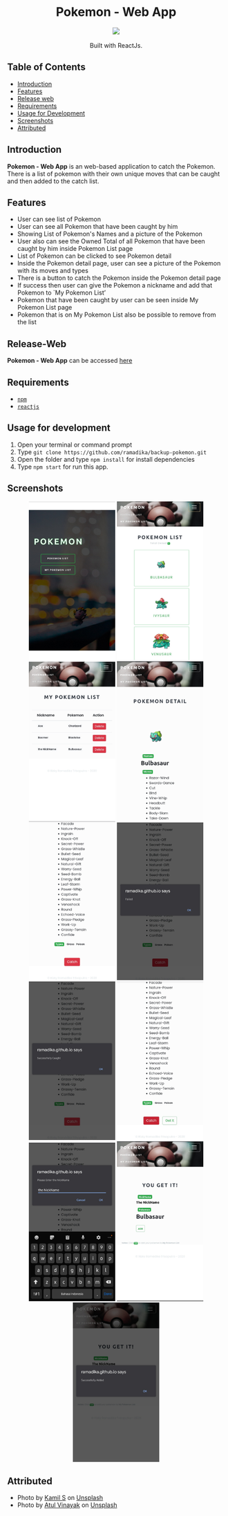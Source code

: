 <h1 align="center">Pokemon - Web App</h1>
<p align="center">
  <img width="250" src="https://cdn4.iconfinder.com/data/icons/logos-3/600/React.js_logo-512.png"/>
</p>
<p align="center">
  Built with ReactJs.
</p>

## Table of Contents

- [Introduction](#introduction)
- [Features](#features)
- [Release web](#release-web)
- [Requirements](#requirements)
- [Usage for Development](#usage-for-development)
- [Screenshots](#screenshots)
- [Attributed](#attributed)

## Introduction
<b>Pokemon - Web App</b> is an web-based application to catch the Pokemon. There is a list of pokemon with their own unique moves that can be caught and then added to the catch list.

## Features
* User can see list of Pokemon
* User can see all Pokemon that have been caught by him
* Showing List of Pokemon's Names and a picture of the Pokemon
* User also can see the Owned Total of all Pokemon that have been caught by him inside Pokemon List page
* List of Pokemon can be clicked to see Pokemon detail
* Inside the Pokemon detail page, user can see a picture of the Pokemon with its moves and types
* There is a button to catch the Pokemon inside the Pokemon detail page
* If success then user can give the Pokemon a nickname and add that Pokemon to `My Pokemon List’
* Pokemon that have been caught by user can be seen inside My Pokemon List page
* Pokemon that is on My Pokemon List also be possible to remove from the list

## Release-Web
**Pokemon - Web App** can be accessed [here](https://ramadika.github.io/Pokemon-App/)

## Requirements
* [`npm`](https://www.npmjs.com/get-npm)
* [`reactjs`](https://reactjs.org/docs/getting-started.html)

## Usage for development
1. Open your terminal or command prompt
2. Type `git clone https://github.com/ramadika/backup-pokemon.git`
3. Open the folder and type `npm install` for install dependencies
4. Type `npm start` for run this app.

## Screenshots
<div align="center">
    <img width="200" src="./src/app-screenshots/Home.png">
    <img width="200" src="./src/app-screenshots/Pokemon List.png">
    <img width="200" src="./src/app-screenshots/My Pokemon.png">
    <img width="200" src="./src/app-screenshots/Pokemon Detail - 1.png">
    <img width="200" src="./src/app-screenshots/Pokemon Detail - 2.png">
    <img width="200" src="./src/app-screenshots/Failed.png">
    <img width="200" src="./src/app-screenshots/Succesfully Caught.png">
    <img width="200" src="./src/app-screenshots/Get It.png">
    <img width="200" src="./src/app-screenshots/Enter Nickname.png">
    <img width="200" src="./src/app-screenshots/Get the Pokemon.png">
    <img width="200" src="./src/app-screenshots/Successfully Added.png">
</div>

## Attributed
* <span>Photo by <a href="https://unsplash.com/@16bitspixelz?utm_source=unsplash&amp;utm_medium=referral&amp;utm_content=creditCopyText">Kamil S</a> on <a href="https://unsplash.com/s/photos/pokemon?utm_source=unsplash&amp;utm_medium=referral&amp;utm_content=creditCopyText">Unsplash</a></span>
* <span>Photo by <a href="https://unsplash.com/@atulvi?utm_source=unsplash&amp;utm_medium=referral&amp;utm_content=creditCopyText">Atul Vinayak</a> on <a href="https://unsplash.com/s/photos/pokemon?utm_source=unsplash&amp;utm_medium=referral&amp;utm_content=creditCopyText">Unsplash</a></span>

